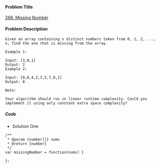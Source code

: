 #### Problem Title
[268. Missing Number](https://leetcode.com/problems/missing-number/)
#### Problem Description
```
Given an array containing n distinct numbers taken from 0, 1, 2, ..., n, find the one that is missing from the array.

Example 1:

Input: [3,0,1]
Output: 2
Example 2:

Input: [9,6,4,2,3,5,7,0,1]
Output: 8

Note:

Your algorithm should run in linear runtime complexity. Could you implement it using only constant extra space complexity?

```

##### Code

- Solution One
```
/**
 * @param {number[]} nums
 * @return {number}
 */
var missingNumber = function(nums) {
    
};
```
